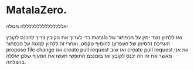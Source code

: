 # MatalaZero.

יאלללללללללללללללה מטלה

כדי לערוך את הקובץ צריך להכנס לקובץ
matala
ואז ללחוץ מצד ימין על הכפתור של העריכה 
(הסימן של העפרון)
להוסיף טקסט, ואחרי זה ללחוץ למטה על הכפתור
propose file change
ואז
create pull request
ואז
שוב
create pull request
ואז אני מאשר את זה וזה יכנס לקובץ
ואז בזמנכם החופשי תעשו את הסעיף שלכן
יאללה בהצלחה.

